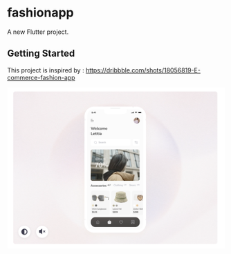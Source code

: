 # fashionapp

A new Flutter project.

## Getting Started

This project is inspired by : https://dribbble.com/shots/18056819-E-commerce-fashion-app

![alt text](assets\images\design-image.png)
